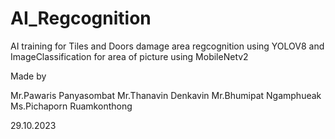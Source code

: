 # AI_Regcognition

AI training for Tiles and Doors damage area regcognition using YOLOV8 
and ImageClassification for area of picture using MobileNetv2

Made by 

Mr.Pawaris Panyasombat
Mr.Thanavin Denkavin
Mr.Bhumipat Ngamphueak
Ms.Pichaporn Ruamkonthong

29.10.2023 

